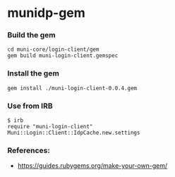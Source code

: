 # munidp-gem

### Build the gem
```
cd muni-core/login-client/gem
gem build muni-login-client.gemspec
```

### Install the gem
```
gem install ./muni-login-client-0.0.4.gem
```

### Use from IRB
```
$ irb
require "muni-login-client"
Muni::Login::Client::IdpCache.new.settings
```

### References:
* https://guides.rubygems.org/make-your-own-gem/
